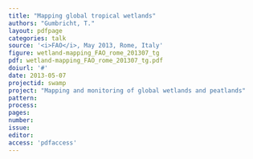 ```yaml
---
title: "Mapping global tropical wetlands"
authors: "Gumbricht, T."
layout: pdfpage
categories: talk
source: '<i>FAO</i>, May 2013, Rome, Italy'
figure: wetland-mapping_FAO_rome_201307_tg
pdf: wetland-mapping_FAO_rome_201307_tg.pdf
doiurl: '#'
date: 2013-05-07
projectid: swamp
project: "Mapping and monitoring of global wetlands and peatlands"
pattern:
process:
pages:
number:
issue:
editor:
access: 'pdfaccess'
---
```

